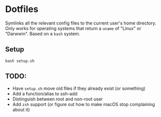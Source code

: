 # Dotfiles

Symlinks all the relevant config files to the current user's home directory.  Only works for operating systems that return a `uname` of "Linux" or "Darwwin".  Based on a `bash` system.

## Setup

`bash setup.sh`

## TODO:
* Have `setup.sh` move old files if they already exist (or something)
* Add a function/alias to ssh-add
* Distinguish between root and non-root user
* Add `zsh` support (or figure out how to make macOS stop complaining about it)
